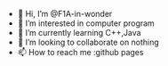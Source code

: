 - 👋 Hi, I’m @F1A-in-wonder
- 👀 I’m interested in computer program
- 🌱 I’m currently learning C++,Java
- 💞️ I’m looking to collaborate on nothing
- 📫 How to reach me :github pages

<!---
F1A-in-wonder/F1A-in-wonder is a ✨ special ✨ repository because its `README.md` (this file) appears on your GitHub profile.
You can click the Preview link to take a look at your changes.
--->
